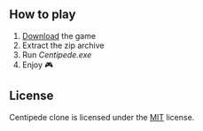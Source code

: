 ## How to play

1. [Download](https://github.com/KwenaMashamaite/Centipede/releases/tag/v0.1.0)
   the game
2. Extract the zip archive
3. Run _Centipede.exe_
4. Enjoy :video_game:

## License

Centipede clone is licensed under the [MIT](LICENSE) license.

